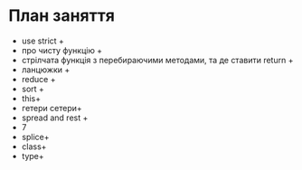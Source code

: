 # План заняття

- use strict +
- про чисту функцію +
- стрілчата функція з перебираючими методами, та де ставити return +
- ланцюжки +
- reduce +
- sort +
- this+
- гетери сетери+
- spread and rest +
- 7
- splice+
- class+
- type+
